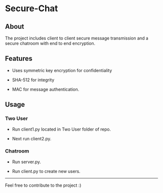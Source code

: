 # Secure-Chat

## About
The project includes client to client secure message transmission and a secure chatroom with end to end encryption.

## Features

  * Uses symmetric key encryption for confidentiality

  * SHA-512 for integrity

  * MAC for message authentication. 
  
## Usage

### Two User

 * Run client1.py located in Two User folder of repo.

 * Next run client2.py.

### Chatroom

 * Run server.py.

 * Run client.py to create new users.
 
  
<hr/>

  Feel free to contribute to the project :)

